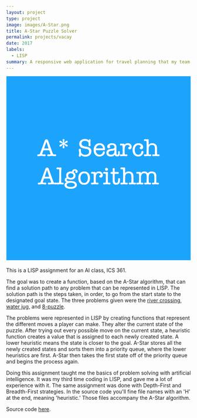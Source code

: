 ```yaml
---
layout: project
type: project
image: images/A-Star.png
title: A-Star Puzzle Solver
permalink: projects/vacay
date: 2017
labels:
  - LISP
summary: A responsive web application for travel planning that my team developed in ICS 415.
---
```


<img class="ui medium right floated rounded image" src="../images/A-Star.png">
 
This is a LISP assignment for an AI class, ICS 361. 

The goal was to create a function, based on the A-Star algorithm, that can find a solution path to any problem that can be represented in LISP. The solution path is the steps taken, in order, to go from the start state to the designated goal state. 
The three problems given were the [river crossing](http://www.mathcats.com/explore/river/crossing.html), [water jug](http://www.math.tamu.edu/~dallen/hollywood/diehard/diehard.htm), and [8-puzzle](http://www.d.umn.edu/~jrichar4/8puz.html).

The problems were represented in LISP by creating functions that represent the different moves a player can make. They alter the current state of the puzzle. After trying out every possible move on the current state, a heuristic function creates a value that is assigned to each newly created state. A lower heuristic means the state is closer to the goal. A-Star stores all the newly created states and sorts them into a priority queue, where the lower heuristics are first. A-Star then takes the first state off of the priority queue and begins the process again. 

Doing this assignment taught me the basics of problem solving with artificial intelligence. It was my third time coding in LISP, and gave me a lot of experience with it. The same assignment was done with Depth-First and Breadth-First strategies. In the source code you'll fine file names with an 'H' at the end, meaning 'heuristic.' Those files accompany the A-Star algorithm. 
 
Source code [here](https://github.com/zach2heth/AStar/).
